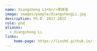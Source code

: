 ```yaml
---
name: Xiangsheng Li<br/>李祥圣
image: images/people/XiangshengLi.jpg
description: Ph.D. 2017-2022
role: phd
aliases:
  - Xiangsheng Li
links: 
    home-page: https://lixsh6.github.io/
---
```


